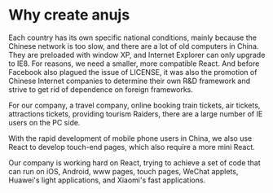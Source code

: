 # Why create anujs

Each country has its own specific national conditions, mainly because the Chinese network is too slow, and there are a lot of old computers in China. They are preloaded with window XP, and Internet Explorer can only upgrade to IE8. For reasons, we need a smaller, more compatible React. And before Facebook also plagued the issue of LICENSE, it was also the promotion of Chinese Internet companies to determine their own R&D framework and strive to get rid of dependence on foreign frameworks.

For our company, a travel company, online booking train tickets, air tickets, attractions tickets, providing tourism Raiders, there are a large number of IE users on the PC side.

With the rapid development of mobile phone users in China, we also use React to develop touch-end pages, which also require a more mini React.

Our company is working hard on React, trying to achieve a set of code that can run on iOS, Android, www pages, touch pages, WeChat applets, Huawei's light applications, and Xiaomi's fast applications.